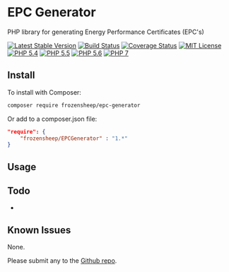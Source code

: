 # EPC Generator

PHP library for generating Energy Performance Certificates (EPC's)

[![Latest Stable Version](https://img.shields.io/packagist/v/frozensheep/EPCGenerator.svg?style=flat-square)](https://packagist.org/packages/frozensheep/EPCGenerator)
[![Build Status](https://img.shields.io/travis/frozensheep/EPCGenerator/master.svg?style=flat-square)](https://travis-ci.org/frozensheep/EPCGenerator)
[![Coverage Status](https://coveralls.io/repos/frozensheep/EPCGenerator/badge.svg?branch=master&service=github)](https://coveralls.io/github/frozensheep/EPCGenerator?branch=master)
[![MIT License](https://img.shields.io/packagist/l/frozensheep/EPCGenerator.svg?style=flat-square)](https://github.com/frozensheep/EPCGenerator/blob/master/LICENSE)
[![PHP 5.4](https://img.shields.io/badge/php-5.4-8892BF.svg?style=flat-square)](https://php.net/)
[![PHP 5.5](https://img.shields.io/badge/php-5.5-8892BF.svg?style=flat-square)](https://php.net/)
[![PHP 5.6](https://img.shields.io/badge/php-5.6-8892BF.svg?style=flat-square)](https://php.net/)
[![PHP 7](https://img.shields.io/badge/php-7-8892BF.svg?style=flat-square)](https://php.net/)


## Install

To install with Composer:

```sh
composer require frozensheep/epc-generator
```

Or add to a composer.json file:

```json
"require": {
	"frozensheep/EPCGenerator" : "1.*"
}
```

## Usage


## Todo

-

## Known Issues
None.

Please submit any to the [Github repo](https://github.com/frozensheep/EPCGenerator/issues).